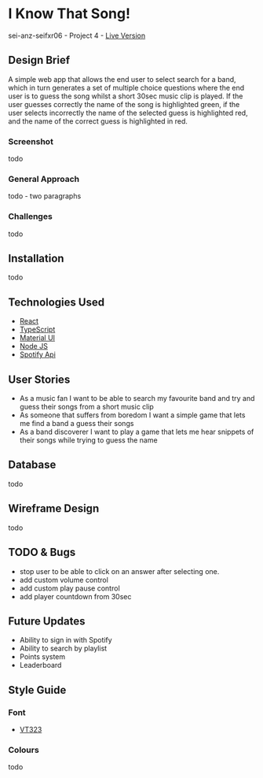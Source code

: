 # I Know That Song!

sei-anz-seifxr06 - Project 4 - [Live Version](tba)

## Design Brief

A simple web app that allows the end user to select search for a band, which in turn generates a set of multiple choice questions where the end user is to guess the song whilst a short 30sec music clip is played. If the user guesses correctly the name of the song is highlighted green, if the user selects incorrectly the name of the selected guess is highlighted red, and the name of the correct guess is highlighted in red.

### Screenshot

todo

### General Approach

todo - two paragraphs

### Challenges

todo

## Installation

todo

## Technologies Used

- [React](https://reactjs.org/)
- [TypeScript](https://www.typescriptlang.org/)
- [Material UI](https://mui.com/)
- [Node JS](https://nodejs.org/en/)
- [Spotify Api](https://developer.spotify.com/)

## User Stories

- As a music fan I want to be able to search my favourite band and try and guess their songs from a short music clip
- As someone that suffers from boredom I want a simple game that lets me find a band a guess their songs
- As a band discoverer I want to play a game that lets me hear snippets of their songs while trying to guess the name

## Database

todo

## Wireframe Design

todo

## TODO & Bugs

- stop user to be able to click on an answer after selecting one.
- add custom volume control
- add custom play pause control
- add player countdown from 30sec

## Future Updates

- Ability to sign in with Spotify
- Ability to search by playlist
- Points system
- Leaderboard

## Style Guide

### Font

- [VT323](https://fonts.google.com/specimen/VT323?preview.text=I%20KNOW%20THAT%20SONG!&preview.text_type=custom)

### Colours

todo
